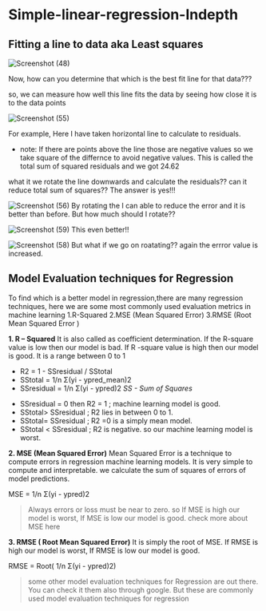# Simple-linear-regression-Indepth

## Fitting a line to data aka Least squares

![Screenshot (48)](https://user-images.githubusercontent.com/58145503/96085261-2f0f6a00-0ede-11eb-8dc4-236d7d94eff6.png)

Now, how can you determine that which is the best fit line for that data???

so, we can measure how well this line fits the data by seeing how close it is to the data points 

![Screenshot (55)](https://user-images.githubusercontent.com/58145503/96086836-86163e80-0ee0-11eb-86b7-f44e60df3b6e.png)

For example, Here I have taken horizontal line to calculate to residuals. 
* note: If there are points above the line those are negative values so we take square of the differnce to avoid negative values. This is called the total sum of squared residuals and we got 24.62

what it we rotate the line downwards and calculate the residuals?? can it reduce total sum of squares?? The answer is yes!!!

![Screenshot (56)](https://user-images.githubusercontent.com/58145503/96087401-6a5f6800-0ee1-11eb-80f8-30b2d5c5fac2.png)
By rotating the I can able to reduce the error and it is better than before. But how much should I rotate??

![Screenshot (59)](https://user-images.githubusercontent.com/58145503/96094257-c8447d80-0eea-11eb-8913-ffd7d6efe4ad.png)
This even better!!

![Screenshot (58)](https://user-images.githubusercontent.com/58145503/96094265-c975aa80-0eea-11eb-89fe-ebd9fe627902.png)
But what if we go on roatating?? again the errror value is increased. 



## Model Evaluation techniques for Regression
To find which is a better model in regression,there are many regression techniques, here we are some most commonly used evaluation metrics in machine learning
1.R-Squared
2.MSE (Mean Squared Error)
3.RMSE (Root Mean Squared Error )

**1. R – Squared**
It is also called as coefficient determination. If the R-square value is low then our model is bad. If R -square value is high then our model is good. It is a range between 0 to 1

* R2  = 1 - SSresidual / SStotal 
* SStotal = 1/n Σ(yi - ypred_mean)2 
* SSresidual =  1/n Σ(yi - ypred)2         *SS - Sum of Squares*

- SSresidual = 0 then R2 = 1 ; machine learning model is good.
- SStotal> SSresidual ; R2 lies in between 0 to 1.
- SStotal= SSresidual ; R2 =0 is a simply mean model.
- SStotal < SSresidual ; R2 is negative. so our machine learning model is worst.

**2. MSE (Mean Squared Error)**
Mean Squared Error is a technique to compute errors in regression machine learning models. It is very simple to compute and interpretable. we calculate the sum of squares of errors of model predictions.

MSE =  1/n Σ(yi - ypred)2 
> Always errors or loss must be near to zero. so If MSE is high our model is worst, If MSE is low our model is good. check more about MSE here

**3. RMSE ( Root Mean Squared Error)**
It is simply the root of MSE. If RMSE is high our model is worst, If RMSE is low our model is good.

RMSE =  Root( 1/n Σ(yi - ypred)2)

> some other model evaluation techniques for Regression are out there. You can check it them also through google. But these are commonly used model evaluation techniques for regression
